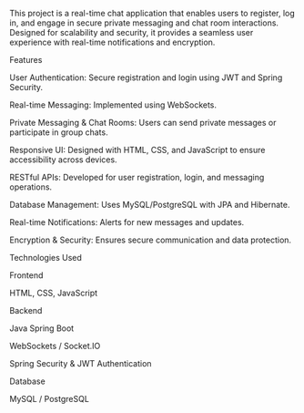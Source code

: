 This project is a real-time chat application that enables users to register, log in, and engage in secure private messaging and chat room interactions. Designed for scalability and security, it provides a seamless user experience with real-time notifications and encryption.

Features

User Authentication: Secure registration and login using JWT and Spring Security.

Real-time Messaging: Implemented using WebSockets.

Private Messaging & Chat Rooms: Users can send private messages or participate in group chats.

Responsive UI: Designed with HTML, CSS, and JavaScript to ensure accessibility across devices.

RESTful APIs: Developed for user registration, login, and messaging operations.

Database Management: Uses MySQL/PostgreSQL with JPA and Hibernate.

Real-time Notifications: Alerts for new messages and updates.

Encryption & Security: Ensures secure communication and data protection.

Technologies Used

Frontend

HTML, CSS, JavaScript

Backend

Java Spring Boot

WebSockets / Socket.IO

Spring Security & JWT Authentication

Database

MySQL / PostgreSQL
